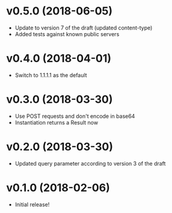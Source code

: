 # v0.5.0 (2018-06-05)

* Update to version 7 of the draft (updated content-type)
* Added tests against known public servers

# v0.4.0 (2018-04-01)

* Switch to 1.1.1.1 as the default

# v0.3.0 (2018-03-30)

* Use POST requests and don't encode in base64
* Instantiation returns a Result now

# v0.2.0 (2018-03-30)

* Updated query parameter according to version 3 of the draft

# v0.1.0 (2018-02-06)

* Initial release!
